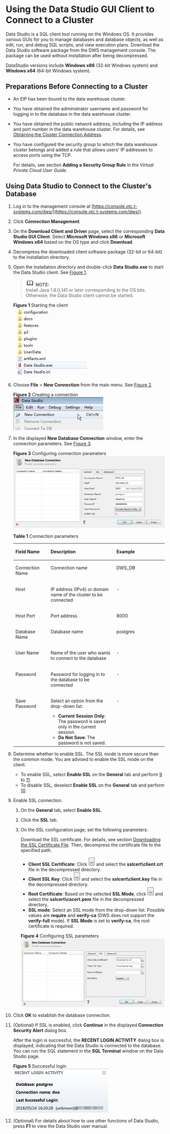 # Using the Data Studio GUI Client to Connect to a Cluster<a name="dws_01_0094"></a>

Data Studio is a SQL client tool running on the Windows OS. It provides various GUIs for you to manage databases and database objects, as well as edit, run, and debug SQL scripts, and view execution plans. Download the Data Studio software package from the DWS management console. The package can be used without installation after being decompressed.

DataStudio versions include  **Windows x86**  \(32-bit Windows system\) and  **Windows x64**  \(64-bit Windows system\).

## Preparations Before Connecting to a Cluster<a name="section83156195500"></a>

-   An EIP has been bound to the data warehouse cluster.
-   You have obtained the administrator username and password for logging in to the database in the data warehouse cluster.
-   You have obtained the public network address, including the IP address and port number in the data warehouse cluster. For details, see  [Obtaining the Cluster Connection Address](obtaining-the-cluster-connection-address.md).
-   You have configured the security group to which the data warehouse cluster belongs and added a rule that allows users' IP addresses to access ports using the TCP.

    For details, see section  **Adding a Security Group Rule**  in the  _Virtual Private Cloud User Guide_.


## Using Data Studio to Connect to the Cluster's Database<a name="section12757151571018"></a>

1.  Log in to the management console at  [https://console.otc.t-systems.com/dws/](https://console.otc.t-systems.com/dws/).
2.  Click  **Connection Management**.
3.  On the  **Download Client and Driver**  page, select the corresponding  **Data Studio GUI Client**. Select  **Microsoft Windows x86**  or  **Microsoft Windows x64**  based on the OS type and click  **Download**.
4.  Decompress the downloaded client software package \(32-bit or 64-bit\) to the installation directory.
5.  Open the installation directory and double-click  **Data Studio.exe**  to start the Data Studio client. See  [Figure 1](#dws_01_0107_fig6324139192412).

    >![](public_sys-resources/icon-note.gif) **NOTE:**   
    >Install Java 1.8.0\_141 or later corresponding to the OS bits. Otherwise, the Data Studio client cannot be started.  

    **Figure  1**  Starting the client<a name="dws_01_0107_fig6324139192412"></a>  
    ![](figures/starting-the-client.png "starting-the-client")

6.  Choose  **File**  \>  **New Connection**  from the main menu. See  [Figure 2](#dws_01_0107_fig14311312192811).

    **Figure  2**  Creating a connection<a name="dws_01_0107_fig14311312192811"></a>  
    ![](figures/creating-a-connection.png "creating-a-connection")

7.  In the displayed  **New Database Connection**  window, enter the connection parameters. See  [Figure 3](#dws_01_0107_fig27101723910).

    **Figure  3**  Configuring connection parameters<a name="dws_01_0107_fig27101723910"></a>  
    ![](figures/configuring-connection-parameters.png "configuring-connection-parameters")

    **Table  1**  Connection parameters

    <a name="dws_01_0107_table79217143912"></a>
    <table><thead align="left"><tr id="dws_01_0107_row88417113910"><th class="cellrowborder" valign="top" width="23.232323232323232%" id="mcps1.2.4.1.1"><p id="dws_01_0107_p167171710393"><a name="dws_01_0107_p167171710393"></a><a name="dws_01_0107_p167171710393"></a><strong id="dws_01_0107_b842352706103219"><a name="dws_01_0107_b842352706103219"></a><a name="dws_01_0107_b842352706103219"></a>Field Name</strong></p>
    </th>
    <th class="cellrowborder" valign="top" width="43.43434343434344%" id="mcps1.2.4.1.2"><p id="dws_01_0107_p9741716392"><a name="dws_01_0107_p9741716392"></a><a name="dws_01_0107_p9741716392"></a><strong id="dws_01_0107_b842352706103223"><a name="dws_01_0107_b842352706103223"></a><a name="dws_01_0107_b842352706103223"></a>Description</strong></p>
    </th>
    <th class="cellrowborder" valign="top" width="33.33333333333333%" id="mcps1.2.4.1.3"><p id="dws_01_0107_p88171713915"><a name="dws_01_0107_p88171713915"></a><a name="dws_01_0107_p88171713915"></a><strong id="dws_01_0107_b842352706103227"><a name="dws_01_0107_b842352706103227"></a><a name="dws_01_0107_b842352706103227"></a>Example</strong></p>
    </th>
    </tr>
    </thead>
    <tbody><tr id="dws_01_0107_row138017153913"><td class="cellrowborder" valign="top" width="23.232323232323232%" headers="mcps1.2.4.1.1 "><p id="dws_01_0107_p38131716399"><a name="dws_01_0107_p38131716399"></a><a name="dws_01_0107_p38131716399"></a>Connection Name</p>
    </td>
    <td class="cellrowborder" valign="top" width="43.43434343434344%" headers="mcps1.2.4.1.2 "><p id="dws_01_0107_p7813171399"><a name="dws_01_0107_p7813171399"></a><a name="dws_01_0107_p7813171399"></a>Connection name</p>
    </td>
    <td class="cellrowborder" valign="top" width="33.33333333333333%" headers="mcps1.2.4.1.3 "><p id="dws_01_0107_p11813172392"><a name="dws_01_0107_p11813172392"></a><a name="dws_01_0107_p11813172392"></a>DWS_DB</p>
    </td>
    </tr>
    <tr id="dws_01_0107_row178141710395"><td class="cellrowborder" valign="top" width="23.232323232323232%" headers="mcps1.2.4.1.1 "><p id="dws_01_0107_p12812176393"><a name="dws_01_0107_p12812176393"></a><a name="dws_01_0107_p12812176393"></a>Host</p>
    </td>
    <td class="cellrowborder" valign="top" width="43.43434343434344%" headers="mcps1.2.4.1.2 "><p id="dws_01_0107_p38191720395"><a name="dws_01_0107_p38191720395"></a><a name="dws_01_0107_p38191720395"></a>IP address (IPv4) or domain name of the cluster to be connected</p>
    </td>
    <td class="cellrowborder" valign="top" width="33.33333333333333%" headers="mcps1.2.4.1.3 "><p id="dws_01_0107_p88617143914"><a name="dws_01_0107_p88617143914"></a><a name="dws_01_0107_p88617143914"></a>-</p>
    </td>
    </tr>
    <tr id="dws_01_0107_row88151717394"><td class="cellrowborder" valign="top" width="23.232323232323232%" headers="mcps1.2.4.1.1 "><p id="dws_01_0107_p88017123920"><a name="dws_01_0107_p88017123920"></a><a name="dws_01_0107_p88017123920"></a>Host Port</p>
    </td>
    <td class="cellrowborder" valign="top" width="43.43434343434344%" headers="mcps1.2.4.1.2 "><p id="dws_01_0107_p2861717396"><a name="dws_01_0107_p2861717396"></a><a name="dws_01_0107_p2861717396"></a>Port address</p>
    </td>
    <td class="cellrowborder" valign="top" width="33.33333333333333%" headers="mcps1.2.4.1.3 "><p id="dws_01_0107_p3812176392"><a name="dws_01_0107_p3812176392"></a><a name="dws_01_0107_p3812176392"></a>8000</p>
    </td>
    </tr>
    <tr id="dws_01_0107_row9881783912"><td class="cellrowborder" valign="top" width="23.232323232323232%" headers="mcps1.2.4.1.1 "><p id="dws_01_0107_p158161773917"><a name="dws_01_0107_p158161773917"></a><a name="dws_01_0107_p158161773917"></a>Database Name</p>
    </td>
    <td class="cellrowborder" valign="top" width="43.43434343434344%" headers="mcps1.2.4.1.2 "><p id="dws_01_0107_p48111711396"><a name="dws_01_0107_p48111711396"></a><a name="dws_01_0107_p48111711396"></a>Database name</p>
    </td>
    <td class="cellrowborder" valign="top" width="33.33333333333333%" headers="mcps1.2.4.1.3 "><p id="dws_01_0107_p98817133916"><a name="dws_01_0107_p98817133916"></a><a name="dws_01_0107_p98817133916"></a>postgres</p>
    </td>
    </tr>
    <tr id="dws_01_0107_row79151714394"><td class="cellrowborder" valign="top" width="23.232323232323232%" headers="mcps1.2.4.1.1 "><p id="dws_01_0107_p081117133920"><a name="dws_01_0107_p081117133920"></a><a name="dws_01_0107_p081117133920"></a>User Name</p>
    </td>
    <td class="cellrowborder" valign="top" width="43.43434343434344%" headers="mcps1.2.4.1.2 "><p id="dws_01_0107_p10911171395"><a name="dws_01_0107_p10911171395"></a><a name="dws_01_0107_p10911171395"></a>Name of the user who wants to connect to the database</p>
    </td>
    <td class="cellrowborder" valign="top" width="33.33333333333333%" headers="mcps1.2.4.1.3 "><p id="dws_01_0107_p10991783915"><a name="dws_01_0107_p10991783915"></a><a name="dws_01_0107_p10991783915"></a>-</p>
    </td>
    </tr>
    <tr id="dws_01_0107_row18961717397"><td class="cellrowborder" valign="top" width="23.232323232323232%" headers="mcps1.2.4.1.1 "><p id="dws_01_0107_p1391917163910"><a name="dws_01_0107_p1391917163910"></a><a name="dws_01_0107_p1391917163910"></a>Password</p>
    </td>
    <td class="cellrowborder" valign="top" width="43.43434343434344%" headers="mcps1.2.4.1.2 "><p id="dws_01_0107_p149101753912"><a name="dws_01_0107_p149101753912"></a><a name="dws_01_0107_p149101753912"></a>Password for logging in to the database to be connected</p>
    </td>
    <td class="cellrowborder" valign="top" width="33.33333333333333%" headers="mcps1.2.4.1.3 "><p id="dws_01_0107_p9921719399"><a name="dws_01_0107_p9921719399"></a><a name="dws_01_0107_p9921719399"></a>-</p>
    </td>
    </tr>
    <tr id="dws_01_0107_row86069127252"><td class="cellrowborder" valign="top" width="23.232323232323232%" headers="mcps1.2.4.1.1 "><p id="dws_01_0107_p3607121212519"><a name="dws_01_0107_p3607121212519"></a><a name="dws_01_0107_p3607121212519"></a>Save Password</p>
    </td>
    <td class="cellrowborder" valign="top" width="43.43434343434344%" headers="mcps1.2.4.1.2 "><p id="dws_01_0107_p17607111212511"><a name="dws_01_0107_p17607111212511"></a><a name="dws_01_0107_p17607111212511"></a>Select an option from the drop-down list:</p>
    <a name="dws_01_0107_ul37500309263"></a><a name="dws_01_0107_ul37500309263"></a><ul id="dws_01_0107_ul37500309263"><li><strong id="dws_01_0107_b477034651103528"><a name="dws_01_0107_b477034651103528"></a><a name="dws_01_0107_b477034651103528"></a><span class="uicontrol" id="dws_01_0107_uicontrol570447197103528"><a name="dws_01_0107_uicontrol570447197103528"></a><a name="dws_01_0107_uicontrol570447197103528"></a><b>Current Session Only</b></span></strong>: The password is saved only in the current session.</li><li><strong id="dws_01_0107_b209892631103614"><a name="dws_01_0107_b209892631103614"></a><a name="dws_01_0107_b209892631103614"></a><span class="uicontrol" id="dws_01_0107_uicontrol572652108103614"><a name="dws_01_0107_uicontrol572652108103614"></a><a name="dws_01_0107_uicontrol572652108103614"></a><b>Do Not Save</b></span></strong>: The password is not saved.</li></ul>
    </td>
    <td class="cellrowborder" valign="top" width="33.33333333333333%" headers="mcps1.2.4.1.3 "><p id="dws_01_0107_p5607512192513"><a name="dws_01_0107_p5607512192513"></a><a name="dws_01_0107_p5607512192513"></a>-</p>
    </td>
    </tr>
    </tbody>
    </table>

8.  Determine whether to enable SSL. The SSL mode is more secure than the common mode. You are advised to enable the SSL mode on the client.
    -   To enable SSL, select  **Enable SSL**  on the  **General**  tab and perform  [9](#dws_01_0107_li1286823061917)  to  [11](#dws_01_0107_li1855114111377).
    -   To disable SSL, deselect  **Enable SSL**  on the  **General**  tab and perform  [10](#dws_01_0107_li181020421385).

9.  <a name="dws_01_0107_li1286823061917"></a>Enable SSL connection.
    1.  On the  **General**  tab, select  **Enable SSL**.
    2.  Click the  **SSL**  tab.
    3.  On the SSL configuration page, set the following parameters:

        Download the SSL certificate. For details, see section  [Downloading the SSL Certificate File](downloading-the-ssl-certificate-file.md). Then, decompress the certificate file to the specified path.

        -   **Client SSL Certificate**: Click  ![](figures/icon-dws-ds-ssl-select-file.png)  and select the  **sslcert\\client.crt**  file in the decompressed directory.
        -   **Client SSL Key**: Click  ![](figures/icon-dws-ds-ssl-select-file.png)  and select the  **sslcert\\client.key**  file in the decompressed directory.
        -   **Root Certificate**: Based on the selected  **SSL Mode**, click  ![](figures/icon-dws-ds-ssl-select-file.png)  and select the  **sslcert\\cacert.pem**  file in the decompressed directory.
        -   **SSL mode**: Select an SSL mode from the drop-down list. Possible values are  **require**  and  **verify-ca**  \(DWS does not support the  **verify-full**  mode\). If  **SSL Mode**  is set to  **verify-ca**, the root certificate is required.

        **Figure  4**  Configuring SSL parameters<a name="dws_01_0107_fig124184451275"></a>  
        ![](figures/configuring-ssl-parameters.png "configuring-ssl-parameters")

10. <a name="dws_01_0107_li181020421385"></a>Click  **OK**  to establish the database connection.
11. <a name="dws_01_0107_li1855114111377"></a>\(Optional\) If SSL is enabled, click  **Continue**  in the displayed  **Connection Security Alert**  dialog box.

    After the login is successful, the  **RECENT LOGIN ACTIVITY**  dialog box is displayed, indicating that the Data Studio is connected to the database. You can run the SQL statement in the  **SQL Terminal**  window on the Data Studio page.

    **Figure  5**  Successful login<a name="dws_01_0107_fig1860617443213"></a>  
    ![](figures/successful-login.png "successful-login")

12. \(Optional\) For details about how to use other functions of Data Studio, press  **F1**  to view the Data Studio user manual.

